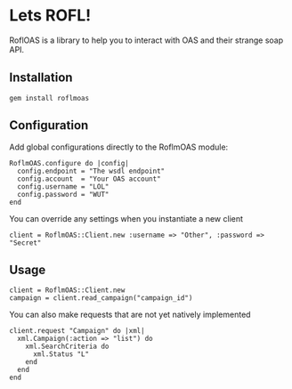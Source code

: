 # Lets ROFL!
RoflOAS is a library to help you to interact with OAS and their strange soap API.

## Installation
    gem install roflmoas

## Configuration
Add global configurations directly to the RoflmOAS module:

    RoflmOAS.configure do |config|
      config.endpoint = "The wsdl endpoint"
      config.account  = "Your OAS account"
      config.username = "LOL"
      config.password = "WUT"
    end

You can override any settings when you instantiate a new client

    client = RoflmOAS::Client.new :username => "Other", :password => "Secret"

## Usage
    client = RoflmOAS::Client.new
    campaign = client.read_campaign("campaign_id")

You can also make requests that are not yet natively implemented

    client.request "Campaign" do |xml|
      xml.Campaign(:action => "list") do
        xml.SearchCriteria do
          xml.Status "L"
        end
      end
    end
